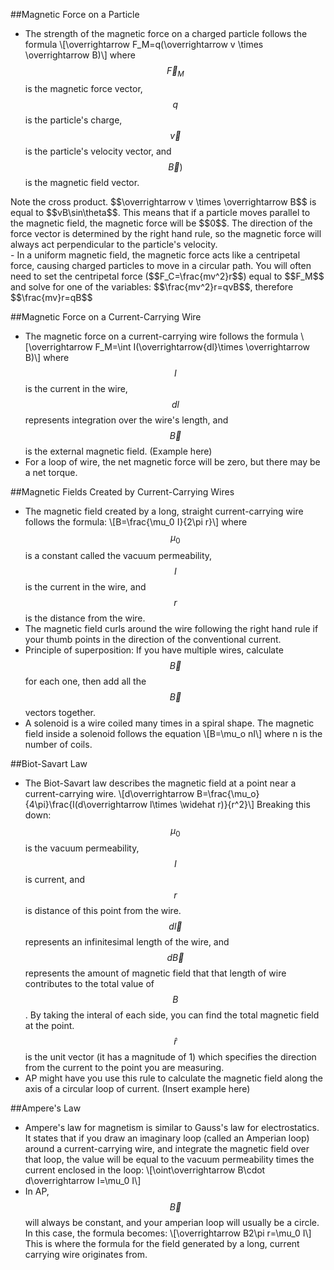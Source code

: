 ##Magnetic Force on a Particle
- The strength of the magnetic force on a charged particle follows the formula
\\[\overrightarrow F_M=q(\overrightarrow v \times \overrightarrow B)\\]
where $$\overrightarrow F_M$$ is the magnetic force vector, $$q$$ is the particle's charge, $$\overrightarrow v$$ is the particle's velocity vector, and $$\overrightarrow B)$$ is the magnetic field vector.
<div class="callout callout--info">
Note the cross product. $$\overrightarrow v \times \overrightarrow B$$ is equal to $$vB\sin\theta$$. This means that if a particle moves parallel to the magnetic field, the magnetic force will be $$0$$. The direction of the force vector is determined by the right hand rule, so the magnetic force will always act perpendicular to the particle's velocity.
</div>
- In a uniform magnetic field, the magnetic force acts like a centripetal force, causing charged particles to move in a circular path. You will often need to set the centripetal force ($$F_C=\frac{mv^2}r$$) equal to $$F_M$$ and solve for one of the variables: $$\frac{mv^2}r=qvB$$, therefore $$\frac{mv}r=qB$$

##Magnetic Force on a Current-Carrying Wire
- The magnetic force on a current-carrying wire follows the formula
\\[\overrightarrow F_M=\int I(\overrightarrow{dl}\times \overrightarrow  B)\\]
where $$I$$ is the current in the wire, $$dl$$ represents integration over the wire's length, and $$\overrightarrow B$$ is the external magnetic field.
(Example here)
- For a loop of wire, the net magnetic force will be zero, but there may be a net torque.

##Magnetic Fields Created by Current-Carrying Wires
- The magnetic field created by a long, straight current-carrying wire follows the formula:
\\[B=\frac{\mu_0 I}{2\pi r}\\]
where $$\mu_0$$ is a constant called the vacuum permeability, $$I$$ is the current in the wire, and $$r$$ is the distance from the wire.
- The magnetic field curls around the wire following the right hand rule if your thumb points in the direction of the conventional current.
- Principle of superposition: If you have multiple wires, calculate $$\overrightarrow B$$ for each one, then add all the $$\overrightarrow B$$ vectors together.
- A solenoid is a wire coiled many times in a spiral shape. The magnetic field inside a solenoid follows the equation
\\[B=\mu_o nI\\]
where n is the number of coils.

##Biot-Savart Law
- The Biot-Savart law describes the magnetic field at a point near a current-carrying wire.
\\[d\overrightarrow B=\frac{\mu_o}{4\pi}\frac{I(d\overrightarrow l\times \widehat r)}{r^2}\\]
Breaking this down: $$\mu_0$$ is the vacuum permeability, $$I$$ is current, and $$r$$ is distance of this point from the wire. $$d\overrightarrow l$$ represents an infinitesimal length of the wire, and $$d\overrightarrow B$$ represents the amount of magnetic field that that length of wire contributes to the total value of $$B$$. By taking the interal of each side, you can find the total magnetic field at the point. $$\widehat r$$ is the unit vector (it has a magnitude of 1) which specifies the direction from the current to the point you are measuring.
- AP might have you use this rule to calculate the magnetic field along the axis of a circular loop of current. (Insert example here)

##Ampere's Law
- Ampere's law for magnetism is similar to Gauss's law for electrostatics. It states that if you draw an imaginary loop (called an Amperian loop) around a current-carrying wire, and integrate the magnetic field over that loop, the value will be equal to the vacuum permeability times the current enclosed in the loop:
\\[\oint\overrightarrow B\cdot d\overrightarrow l=\mu_0 I\\]
- In AP, $$\overrightarrow B$$ will always be constant, and your amperian loop will usually be a circle. In this case, the formula becomes:
\\[\overrightarrow B2\pi r=\mu_0 I\\]
This is where the formula for the field generated by a long, current carrying wire originates from.
